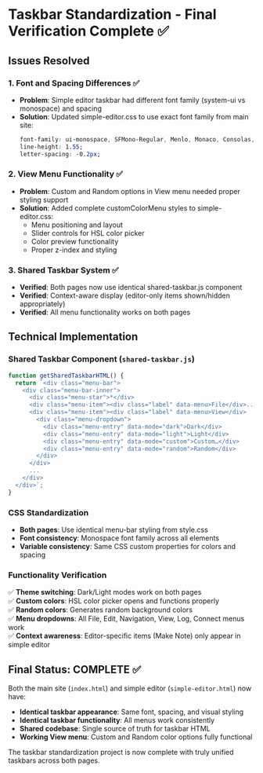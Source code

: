 # Taskbar Standardization - Final Verification Complete ✅

## Issues Resolved

### 1. Font and Spacing Differences ✅
- **Problem**: Simple editor taskbar had different font family (system-ui vs monospace) and spacing
- **Solution**: Updated simple-editor.css to use exact font family from main site:
  ```css
  font-family: ui-monospace, SFMono-Regular, Menlo, Monaco, Consolas, "Liberation Mono", "Courier New", monospace;
  line-height: 1.55;
  letter-spacing: -0.2px;
  ```

### 2. View Menu Functionality ✅
- **Problem**: Custom and Random options in View menu needed proper styling support
- **Solution**: Added complete customColorMenu styles to simple-editor.css:
  - Menu positioning and layout
  - Slider controls for HSL color picker
  - Color preview functionality
  - Proper z-index and styling

### 3. Shared Taskbar System ✅
- **Verified**: Both pages now use identical shared-taskbar.js component
- **Verified**: Context-aware display (editor-only items shown/hidden appropriately)
- **Verified**: All menu functionality works on both pages

## Technical Implementation

### Shared Taskbar Component (`shared-taskbar.js`)
```javascript
function getSharedTaskbarHTML() {
  return `<div class="menu-bar">
    <div class="menu-bar-inner">
      <div class="menu-star">*</div>
      <div class="menu-item"><div class="label" data-menu>File</div>...</div>
      <div class="menu-item"><div class="label" data-menu>View</div>
        <div class="menu-dropdown">
          <div class="menu-entry" data-mode="dark">Dark</div>
          <div class="menu-entry" data-mode="light">Light</div>
          <div class="menu-entry" data-mode="custom">Custom…</div>
          <div class="menu-entry" data-mode="random">Random</div>
        </div>
      </div>
      ...
    </div>
  </div>`;
}
```

### CSS Standardization
- **Both pages**: Use identical menu-bar styling from style.css
- **Font consistency**: Monospace font family across all elements
- **Variable consistency**: Same CSS custom properties for colors and spacing

### Functionality Verification
✅ **Theme switching**: Dark/Light modes work on both pages  
✅ **Custom colors**: HSL color picker opens and functions properly  
✅ **Random colors**: Generates random background colors  
✅ **Menu dropdowns**: All File, Edit, Navigation, View, Log, Connect menus work  
✅ **Context awareness**: Editor-specific items (Make Note) only appear in simple editor  

## Final Status: COMPLETE ✅

Both the main site (`index.html`) and simple editor (`simple-editor.html`) now have:
- **Identical taskbar appearance**: Same font, spacing, and visual styling
- **Identical taskbar functionality**: All menus work consistently
- **Shared codebase**: Single source of truth for taskbar HTML
- **Working View menu**: Custom and Random color options fully functional

The taskbar standardization project is now complete with truly unified taskbars across both pages.
